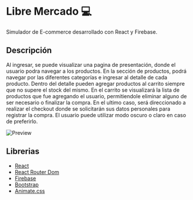 # Libre Mercado 💻

Simulador de E-commerce desarrollado con React y Firebase.

## Descripción

Al ingresar, se puede visualizar una pagina de presentación, donde el usuario podra navegar a los productos.
En la sección de productos, podrá navegar por las diferentes categorías e ingresar al detalle de cada producto.
Dentro del detalle pueden agregar productos al carrito siempre que no supere el stock del mismo.
En el carrito se visualizará la lista de productos que fue agregando el usuario, permitiendole eliminar alguno de ser necesario o finalizar la compra. En el ultimo caso, será direccionado a realizar el checkout donde se solicitarán sus datos personales para registrar la compra.
El usuario puede utilizar modo oscuro o claro en caso de preferirlo.

![Preview](https://drive.google.com/file/d/1pm1T2Raao-RM0-aJS1UfCD27tCU6Yr_H/view)

## Librerias

- [React](https://reactjs.org/)
- [React Router Dom](https://github.com/remix-run/react-router#readme)
- [Firebase](https://firebase.google.com/)
- [Bootstrap](https://getbootstrap.com/)
- [Animate.css](https://animate.style/)

